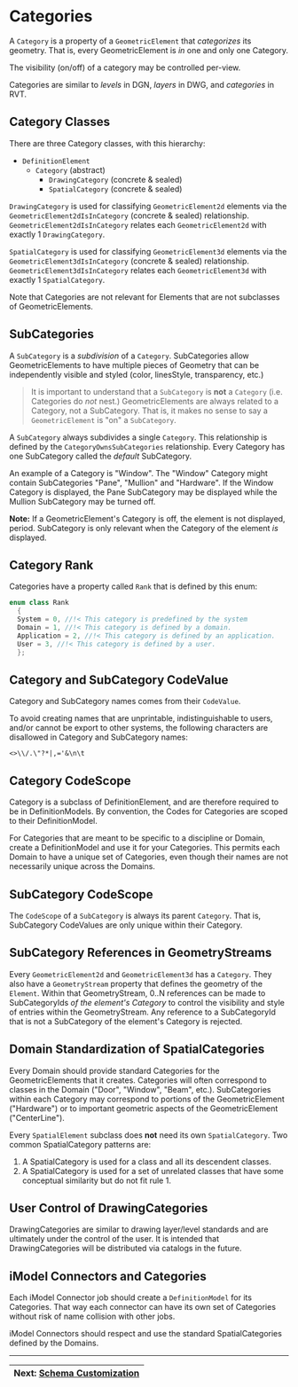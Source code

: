 # Categories

A `Category` is a property of a `GeometricElement` that *categorizes* its geometry. That is, every GeometricElement is *in* one and only one Category.

The visibility (on/off) of a category may be controlled per-view.

Categories are similar to *levels* in DGN, *layers* in DWG, and *categories* in RVT.

## Category Classes

There are three Category classes, with this hierarchy:

- `DefinitionElement`
  - `Category` (abstract)
    - `DrawingCategory` (concrete & sealed)
    - `SpatialCategory` (concrete & sealed)

`DrawingCategory` is used for classifying `GeometricElement2d` elements via the  `GeometricElement2dIsInCategory` (concrete & sealed) relationship. `GeometricElement2dIsInCategory` relates each `GeometricElement2d` with exactly 1 `DrawingCategory`.

`SpatialCategory` is used for classifying `GeometricElement3d` elements via the `GeometricElement3dIsInCategory` (concrete & sealed) relationship. `GeometricElement3dIsInCategory` relates each `GeometricElement3d` with exactly 1 `SpatialCategory`.

Note that Categories are not relevant for Elements that are not subclasses of GeometricElements.

## SubCategories

A `SubCategory` is a *subdivision* of a `Category`. SubCategories allow GeometricElements to have multiple pieces of Geometry that can be independently visible and styled (color, linesStyle, transparency, etc.)

> It is important to understand that a `SubCategory` is **not** a `Category` (i.e. Categories do *not* nest.) GeometricElements are always related to a Category, not a SubCategory. That is, it makes no sense to say a `GeometricElement` is "on" a `SubCategory`.

A `SubCategory` always subdivides a single `Category`. This relationship is defined by the `CategoryOwnsSubCategories` relationship. Every Category has one SubCategory called the *default* SubCategory.

An example of a Category is "Window". The "Window" Category might contain SubCategories "Pane", "Mullion" and "Hardware". If the Window Category is displayed, the Pane SubCategory may be displayed while the Mullion SubCategory may be turned off.

**Note:** If a GeometricElement's Category is off, the element is not displayed, period. SubCategory is only relevant when the Category of the element *is* displayed.

## Category Rank

Categories have a property called `Rank` that is defined by this enum:

```cpp
enum class Rank
  {
  System = 0, //!< This category is predefined by the system
  Domain = 1, //!< This category is defined by a domain.
  Application = 2, //!< This category is defined by an application.
  User = 3, //!< This category is defined by a user.
  };
```

## Category and SubCategory CodeValue

Category and SubCategory names comes from their `CodeValue`.

To avoid creating names that are unprintable, indistinguishable to users, and/or cannot be export to other systems, the following characters are disallowed in Category and SubCategory names:

`<>\\/.\"?*|,='&\n\t`

## Category CodeScope

Category is a subclass of DefinitionElement, and are therefore required to be in DefinitionModels. By convention, the Codes for Categories are scoped to their DefinitionModel.

For Categories that are meant to be specific to a discipline or Domain, create a DefinitionModel and use it for your Categories. This permits each Domain to have a unique set of Categories, even though their names are not necessarily unique across the Domains.

## SubCategory CodeScope

The `CodeScope` of a `SubCategory` is always its parent `Category`. That is, SubCategory CodeValues are only unique within their Category.

## SubCategory References in GeometryStreams

Every `GeometricElement2d` and `GeometricElement3d` has a `Category`. They also have a `GeometryStream` property that defines the geometry of the `Element`. Within that GeometryStream, 0..N references can be made to SubCategoryIds *of the element's Category* to control the visibility and style of
entries within the GeometryStream. Any reference to a SubCategoryId that is not a SubCategory of the element's Category is rejected.

## Domain Standardization of SpatialCategories

Every Domain should provide standard Categories for the GeometricElements that it creates. Categories will often correspond to classes in the Domain ("Door", "Window", "Beam", etc.). SubCategories within each Category may correspond to portions of the GeometricElement ("Hardware") or to important geometric aspects of the GeometricElement ("CenterLine").

Every `SpatialElement` subclass does **not** need its own `SpatialCategory`. Two common SpatialCategory patterns are:

   1. A SpatialCategory is used for a class and all its descendent classes.
   2. A SpatialCategory is used for a set of unrelated classes that have some conceptual similarity but do not fit rule 1.

<!-- TODO: Clarify how/where the Domain authors document the Categories. -->

## User Control of DrawingCategories

DrawingCategories are similar to drawing layer/level standards and are ultimately under the control of the user. It is intended that DrawingCategories will be distributed via catalogs in the future.

<!-- TODO: Elaborate on how user can (or will be able to) control drawing standards in the future. They won't be manually changing GeometricElement2dIsInCategory? -->

## iModel Connectors and Categories

Each iModel Connector job should create a `DefinitionModel` for its Categories. That way each connector can have its own set of Categories without risk of name collision with other jobs.

iModel Connectors should respect and use the standard SpatialCategories defined by the Domains.

---
| Next: [Schema Customization](./schema-customization.md)
|:---
